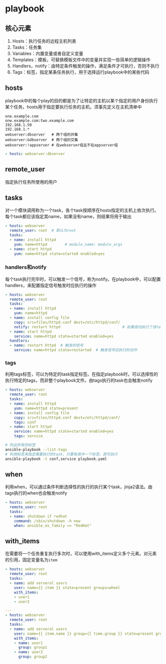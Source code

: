 # playbook

## 核心元素
1. Hosts：执行任务的远程主机列表
2. Tasks：任务集
3. Variables：内置变量或者自定义变量
4. Templates：模板，可替换模板文件中的变量并实现一些简单的逻辑操作
5. Handlers，notify：由特定条件触发的操作，满足条件才可执行，否则不执行
6. Tags：标签，指定某条任务执行，用于选择运行playbook中的某些代码

## hosts
playbook中的每个play的目的都是为了让特定的主机以某个指定的用户身份执行某个任务。hosts用于指定要执行任务的主机，须事先定义在主机清单中
```
one.example.com
onw.example.com:two.example.com
192.168.1.50
192.168.1.*
webserver:dbserver   # 两个组的并集
webserver:&dbserver  # 两个组的交集
webserver:!appserver # 在webserver组且不在appserver组
```
```yaml
- hosts: webserver:dbserver
```

## remote_user
指定执行任务所使用的用户

## tasks
对一个模块调用称为一个task，各个task按顺序在hosts指定的主机上依次执行。每个task都应该指定其name，如果没有name，则结果将用于输出
```yaml
- hosts: webserver
  remote_user: root  # 默认为root
  tasks:
  - name: install httpd
    yum: name=httpd        # module_name: module_args
  - name: start httpd
    yum: name=httpd state=started enabled=yes
```

### handlers和notify
每个task执行完毕时，可以触发一个信号，称为notify。在playbook中，可以配置handlers，来配置指定信号触发时应执行的操作
```yaml
- hosts: webserver
  remote_user: root
  tasks:
  - name: install httpd
    yum: name=httpd
  - name: install config file
    copy: src=files/httpd.conf dest=/etc/httpd/conf/
    notify: restart httpd                            # 如果成功执行了该task，那么会触发一个名为restart httpd的notify
  - name: start httpd
    service: name=httpd state=started enabled=yes
  handlers:
  - name: restart httpd  # 触发的信号
    service: name=httpd state=restarted  # 触发信号后执行的动作
```

### tags
利用tags标签，可以为特定的task指定标签。在指定playbook时，可以选择性的执行特定的tags，而非整个playbook文件。由tags执行的task也会触发notify
```yaml
- hosts: webserver
  remote_user: root
  tasks:
  - name: install httpd
    yum: name=httpd state=present
  - name: install config file
    copy: src=files/httpd.conf dest=/etc/httpd/conf/
    tags: conf
  - name: start httpd
    service: name=httpd state=started enabled=yes
    tags: service
```
```sh
# 列出所有的标签
ansible-playbook --list-tags
# 利用标签来指定需要执行的task，只要有其中一个标签，即可执行
ansible-playbook -t conf,service playbook.yaml
```

## when
利用when，可以通过条件判断选择性的执行的执行某个task，jinja2语法。由tags执行的when也会触发notify
```yaml
- hosts: webserver
  remote_user: root
  tasks:
  - name: shutdown if redhat
    command: /sbin/shutdown -h now
    when: ansible_os_family == "RedHat"
```

## with_items
在需要将一个任务重复执行多次时，可以使用with_items定义多个元素。对元素的引用，固定变量名为`item`
```yaml
- hosts: webserver
  remote_user: root
  tasks:
  - name: add serveral users
    user: name={{ item }} state=present groups=wheel
    with_items:
    - user1
    - user2

---
- hosts: webserver
  remote_user: root
  tasks:
  - name: add serveral users
    user: name={{ item.name }} group={{ time.group }} state=present groups=wheel
    with_items:
    - name: user1
      group: group1
    - name: user2
      group: group2
```